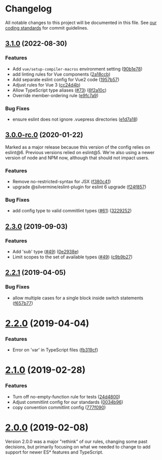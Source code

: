 # Changelog

All notable changes to this project will be documented in this file.
See [our coding standards][commit-messages] for commit guidelines.

## [3.1.0](https://github.com/silvermine/eslint-config-silvermine/compare/v3.0.1...v3.1.0) (2022-08-30)


### Features

* Add `vue/setup-compiler-macros` environment setting ([90b1e78](https://github.com/silvermine/eslint-config-silvermine/commit/90b1e78f91d7a9ed7b24928f5d192e05ff293eb7))
* add linting rules for Vue components ([2a18ccb](https://github.com/silvermine/eslint-config-silvermine/commit/2a18ccb210febd29fa0675c888f360e839f7dd9f))
* Add separate eslint config for Vue2 code ([1957b57](https://github.com/silvermine/eslint-config-silvermine/commit/1957b57b710cd4772e2484b2493738194ce3fcd9))
* Adjust rules for Vue 3 ([cc24d4b](https://github.com/silvermine/eslint-config-silvermine/commit/cc24d4b5c42d6873471339adc793d9384f6ff392))
* Allow TypeScript type aliases ([#73](https://github.com/silvermine/eslint-config-silvermine/issues/73)) ([6f2a10c](https://github.com/silvermine/eslint-config-silvermine/commit/6f2a10c407299bc1369532db1391892224785198))
* Override member-ordering rule ([e9fc7a9](https://github.com/silvermine/eslint-config-silvermine/commit/e9fc7a9f3c9ce6717d86f212736860bd3f2c27a6))


### Bug Fixes

* ensure eslint does not ignore .vuepress directories ([e1d7a18](https://github.com/silvermine/eslint-config-silvermine/commit/e1d7a18a3a45598c3d59b9da10713a0abeefbf71))


## [3.0.0-rc.0](https://github.com/silvermine/eslint-config-silvermine/compare/v2.3.0...v3.0.0-rc.0) (2020-01-22)

Marked as a major release because this version of the config relies on eslint@6. Previous
versions relied on eslint@5. We're also using a newer version of node and NPM now,
although that should not impact users.

### Features

* Remove no-restricted-syntax for JSX ([f380c41](https://github.com/silvermine/eslint-config-silvermine/commit/f380c41220d7fc7222499c6c9b09fa33f16b0462))
* upgrade @silvermine/eslint-plugin for eslint 6 upgrade ([f24f857](https://github.com/silvermine/eslint-config-silvermine/commit/f24f8573490878b72bec47fae9240e82732973a4))


### Bug Fixes

* add config type to valid commitlint types ([#61](https://github.com/silvermine/eslint-config-silvermine/issues/61)) ([3229252](https://github.com/silvermine/eslint-config-silvermine/commit/322925295abe4c29e7cecdaf1b39cb91c43e9d9c))


## [2.3.0](https://github.com/silvermine/eslint-config-silvermine/compare/v2.2.1...v2.3.0) (2019-09-03)


### Features

* Add 'sub' type ([#49](https://github.com/silvermine/eslint-config-silvermine/issues/49)) ([0e2938e](https://github.com/silvermine/eslint-config-silvermine/commit/0e2938e))
* Limit scopes to the set of available types ([#49](https://github.com/silvermine/eslint-config-silvermine/issues/49)) ([c9b9b27](https://github.com/silvermine/eslint-config-silvermine/commit/c9b9b27))

<a name="2.2.1"></a>
## [2.2.1](https://github.com/silvermine/eslint-config-silvermine/compare/v2.2.0...v2.2.1) (2019-04-05)


### Bug Fixes

* allow multiple cases for a single block inside switch statements ([f657b77](https://github.com/silvermine/eslint-config-silvermine/commit/f657b77))



<a name="2.2.0"></a>
# [2.2.0](https://github.com/silvermine/eslint-config-silvermine/compare/v2.1.0...v2.2.0) (2019-04-04)


### Features

* Error on 'var' in TypeScript files ([fb319cf](https://github.com/silvermine/eslint-config-silvermine/commit/fb319cf))



<a name="2.1.0"></a>
# [2.1.0](https://github.com/silvermine/eslint-config-silvermine/compare/v2.0.0...v2.1.0) (2019-02-28)


### Features

* Turn off no-empty-function rule for tests ([24d4800](https://github.com/silvermine/eslint-config-silvermine/commit/24d4800))
* Adjust commitlint config for our standards ([0034b96](https://github.com/silvermine/eslint-config-silvermine/commit/0034b96))
* copy convention commitlint config ([777f090](https://github.com/silvermine/eslint-config-silvermine/commit/777f090))


<a name="2.0.0"></a>
# [2.0.0](https://github.com/silvermine/eslint-config-silvermine/compare/v1.5.0...v2.0.0) (2019-02-08)

Version 2.0.0 was a major "rethink" of our rules, changing some past decisions, but
primarily focusing on what we needed to change to add support for newer ES* features and
TypeScript.

[commit-messages]: https://github.com/silvermine/silvermine-info/blob/master/commit-history.md#commit-messages
